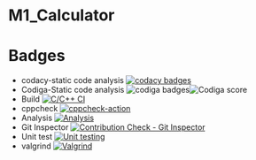 # M1_Calculator
# Badges
* codacy-static code analysis
[![codacy badges](https://app.codacy.com/project/badge/Grade/ae314be0dede42218ba59c75503d767e)](https://www.codacy.com/gh/SaraniyaaSankar/M1_Calculator/dashboard?utm_source=github.com&amp;utm_medium=referral&amp;utm_content=SaraniyaaSankar/M1_Calculator&amp;utm_campaign=Badge_Grade)
* Codiga-Static code analysis
![codiga badges](https://api.codiga.io/project/32256/score/svg)![Codiga score](https://api.codiga.io/project/32256/status/svg)
* Build
[![C/C++ CI](https://github.com/SaraniyaaSankar/M1_Calculator/actions/workflows/c-cpp.yml/badge.svg)](https://github.com/SaraniyaaSankar/M1_Calculator/actions/workflows/c-cpp.yml)
* cppcheck
[![cppcheck-action](https://github.com/SaraniyaaSankar/M1_Calculator/actions/workflows/cppcheck.yml/badge.svg)](https://github.com/SaraniyaaSankar/M1_Calculator/actions/workflows/cppcheck.yml)
* Analysis
[![Analysis](https://github.com/SaraniyaaSankar/M1_Calculator/actions/workflows/Analysis.yml/badge.svg)](https://github.com/SaraniyaaSankar/M1_Calculator/actions/workflows/Analysis.yml)
* Git Inspector
[![Contribution Check - Git Inspector](https://github.com/SaraniyaaSankar/M1_Calculator/actions/workflows/git_inspector.yml/badge.svg)](https://github.com/SaraniyaaSankar/M1_Calculator/actions/workflows/git_inspector.yml)
* Unit test
[![Unit testing](https://github.com/SaraniyaaSankar/M1_Calculator/actions/workflows/unit-test.yml/badge.svg)](https://github.com/SaraniyaaSankar/M1_Calculator/actions/workflows/unit-test.yml)
* valgrind
[![Valgrind](https://github.com/SaraniyaaSankar/M1_Calculator/actions/workflows/Valgrind.yml/badge.svg)](https://github.com/SaraniyaaSankar/M1_Calculator/actions/workflows/Valgrind.yml)

